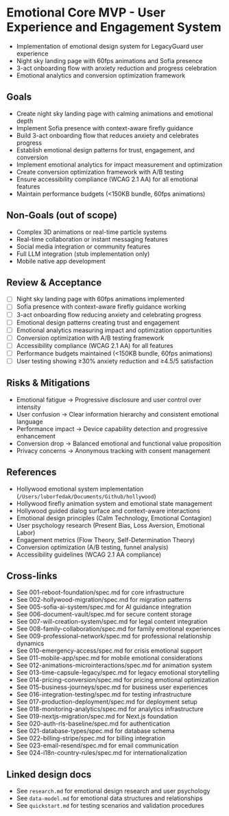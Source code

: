# Emotional Core MVP - User Experience and Engagement System

- Implementation of emotional design system for LegacyGuard user experience
- Night sky landing page with 60fps animations and Sofia presence
- 3-act onboarding flow with anxiety reduction and progress celebration
- Emotional analytics and conversion optimization framework

## Goals

- Create night sky landing page with calming animations and emotional depth
- Implement Sofia presence with context-aware firefly guidance
- Build 3-act onboarding flow that reduces anxiety and celebrates progress
- Establish emotional design patterns for trust, engagement, and conversion
- Implement emotional analytics for impact measurement and optimization
- Create conversion optimization framework with A/B testing
- Ensure accessibility compliance (WCAG 2.1 AA) for all emotional features
- Maintain performance budgets (<150KB bundle, 60fps animations)

## Non-Goals (out of scope)

- Complex 3D animations or real-time particle systems
- Real-time collaboration or instant messaging features
- Social media integration or community features
- Full LLM integration (stub implementation only)
- Mobile native app development

## Review & Acceptance

- [ ] Night sky landing page with 60fps animations implemented
- [ ] Sofia presence with context-aware firefly guidance working
- [ ] 3-act onboarding flow reducing anxiety and celebrating progress
- [ ] Emotional design patterns creating trust and engagement
- [ ] Emotional analytics measuring impact and optimization opportunities
- [ ] Conversion optimization with A/B testing framework
- [ ] Accessibility compliance (WCAG 2.1 AA) for all features
- [ ] Performance budgets maintained (<150KB bundle, 60fps animations)
- [ ] User testing showing ≥30% anxiety reduction and ≥4.5/5 satisfaction

## Risks & Mitigations

- Emotional fatigue → Progressive disclosure and user control over intensity
- User confusion → Clear information hierarchy and consistent emotional language
- Performance impact → Device capability detection and progressive enhancement
- Conversion drop → Balanced emotional and functional value proposition
- Privacy concerns → Anonymous tracking with consent management

## References

- Hollywood emotional system implementation (`/Users/luborfedak/Documents/Github/hollywood`)
- Hollywood firefly animation system and emotional state management
- Hollywood guided dialog surface and context-aware interactions
- Emotional design principles (Calm Technology, Emotional Contagion)
- User psychology research (Present Bias, Loss Aversion, Emotional Labor)
- Engagement metrics (Flow Theory, Self-Determination Theory)
- Conversion optimization (A/B testing, funnel analysis)
- Accessibility guidelines (WCAG 2.1 AA compliance)

## Cross-links

- See 001-reboot-foundation/spec.md for core infrastructure
- See 002-hollywood-migration/spec.md for migration patterns
- See 005-sofia-ai-system/spec.md for AI guidance integration
- See 006-document-vault/spec.md for secure content storage
- See 007-will-creation-system/spec.md for legal content integration
- See 008-family-collaboration/spec.md for family emotional experiences
- See 009-professional-network/spec.md for professional relationship dynamics
- See 010-emergency-access/spec.md for crisis emotional support
- See 011-mobile-app/spec.md for mobile emotional considerations
- See 012-animations-microinteractions/spec.md for animation system
- See 013-time-capsule-legacy/spec.md for legacy emotional storytelling
- See 014-pricing-conversion/spec.md for pricing emotional optimization
- See 015-business-journeys/spec.md for business user experiences
- See 016-integration-testing/spec.md for testing infrastructure
- See 017-production-deployment/spec.md for deployment setup
- See 018-monitoring-analytics/spec.md for analytics infrastructure
- See 019-nextjs-migration/spec.md for Next.js foundation
- See 020-auth-rls-baseline/spec.md for authentication
- See 021-database-types/spec.md for database schema
- See 022-billing-stripe/spec.md for billing integration
- See 023-email-resend/spec.md for email communication
- See 024-i18n-country-rules/spec.md for internationalization

## Linked design docs

- See `research.md` for emotional design research and user psychology
- See `data-model.md` for emotional data structures and relationships
- See `quickstart.md` for testing scenarios and validation procedures
